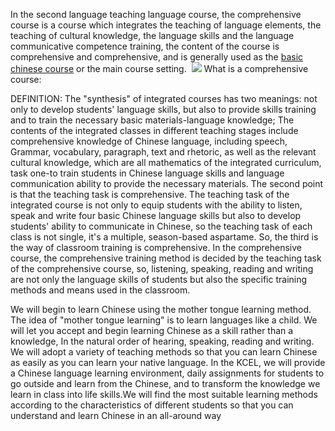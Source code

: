 In the second language teaching language course, the comprehensive course is a course which integrates the teaching of language elements, the teaching of cultural knowledge, the language skills and the language communicative competence training, the content of the course is comprehensive and comprehensive, and is generally used as the <a href="https://www.learnchineseinkunming.com/chinese-comprehensive-course.html"/>basic chinese course</a> or the main course setting. 
<img src="https://stat.ameba.jp/user_images/20190329/18/learnchineseinkcel/85/05/j/o0690039014380986871.jpg"/>
What is a comprehensive course:

DEFINITION: The "synthesis" of integrated courses has two meanings: not only to develop students' language skills, but also to provide skills training and to train the necessary basic materials-language knowledge; The contents of the integrated classes in different teaching stages include comprehensive knowledge of Chinese language, including speech, Grammar, vocabulary, paragraph, text and rhetoric, as well as the relevant cultural knowledge, which are all mathematics of the integrated curriculum, task one-to train students in Chinese language skills and language communication ability to provide the necessary materials. The second point is that the teaching task is comprehensive. The teaching task of the integrated course is not only to equip students with the ability to listen, speak and write four basic Chinese language skills but also to develop students' ability to communicate in Chinese, so the teaching task of each class is not single, it's a multiple, season-based aspartame. So, the third is the way of classroom training is comprehensive. In the comprehensive course, the comprehensive training method is decided by the teaching task of the comprehensive course, so, listening, speaking, reading and writing are not only the language skills of students but also the specific training methods and means used in the classroom.

We will begin to learn Chinese using the mother tongue learning method. The idea of "mother tongue learning" is to learn languages like a child. We will let you accept and begin learning Chinese as a skill rather than a knowledge, In the natural order of hearing, speaking, reading and writing. We will adopt a variety of teaching methods so that you can learn Chinese as easily as you can learn your native language. In the KCEL, we will provide a Chinese language learning environment, daily assignments for students to go outside and learn from the Chinese, and to transform the knowledge we learn in class into life skills.We will find the most suitable learning methods according to the characteristics of different students so that you can understand and learn Chinese in an all-around way
